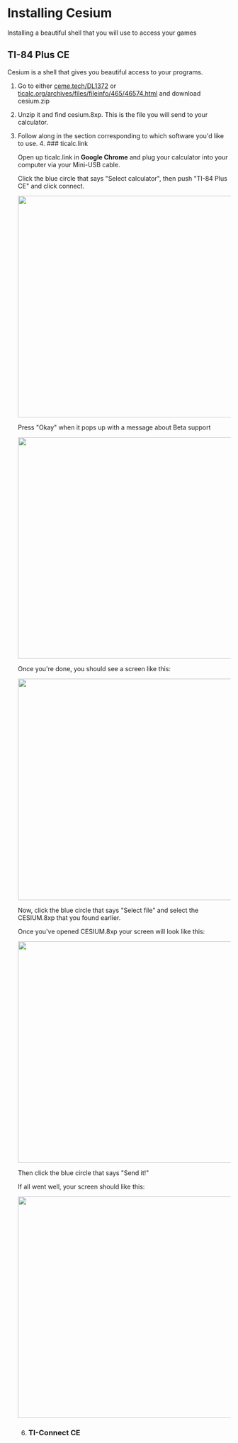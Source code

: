 # Installing Cesium

Installing a beautiful shell that you will use to access your games

## TI-84 Plus CE

Cesium is a shell that gives you beautiful access to your programs.

1. Go to either [ceme.tech/DL1372](http://ceme.tech/DL1372) or [ticalc.org/archives/files/fileinfo/465/46574.html](https://www.ticalc.org/archives/files/fileinfo/465/46574.html) and download cesium.zip 
2. Unzip it and find cesium.8xp. This is the file you will send to your calculator.
3. Follow along in the section corresponding to which software you'd like to use.
    4. ### ticalc.link
    
	Open up ticalc.link in **Google Chrome** and plug your calculator into your computer via your Mini-USB cable.
	
	Click the blue circle that says "Select calculator", then push "TI-84 Plus CE" and click connect.
	
	<img src="/ticalc.link-pairing-calc.png" width="500" height="500" />
	
	Press "Okay" when it pops up with a message about Beta support
	
	<img src="/ticalc.link-beta-message.png" width="500" height="500" />
	
	Once you're done, you should see a screen like this:
	
	<img src="/ticalc.link-paired.png" width="500" height="500" />
	
	Now, click the blue circle that says "Select file" and select the CESIUM.8xp that you found earlier. 
	
	Once you've opened CESIUM.8xp your screen will look like this:
	
	<img src="/ticalc.link-selected.png" width="500" height="500" />
	
	Then click the blue circle that says "Send it!"
	
	If all went well, your screen should like this:
	
	<img src="/ticalc.link-done.png" width="500" height="500" />
	
    6. ### TI-Connect CE
  
